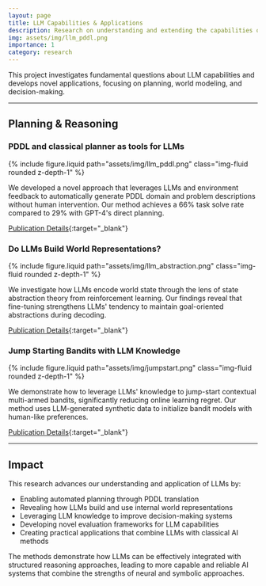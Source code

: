 ```yaml
---
layout: page
title: LLM Capabilities & Applications
description: Research on understanding and extending the capabilities of large language models
img: assets/img/llm_pddl.png
importance: 1
category: research
---
```


This project investigates fundamental questions about LLM capabilities and develops novel applications, focusing on planning, world modeling, and decision-making.

---

## Planning & Reasoning

### PDDL and classical planner as tools for LLMs
<div class="row mt-3">
    <div class="col-sm-6 mx-auto mt-3 mt-md-0">
        {% include figure.liquid path="assets/img/llm_pddl.png" class="img-fluid rounded z-depth-1" %}
    </div>
</div>

We developed a novel approach that leverages LLMs and environment feedback to automatically generate PDDL domain and problem descriptions without human intervention. Our method achieves a 66% task solve rate compared to 29% with GPT-4's direct planning.

[Publication Details](/publications/#mahdavi2024leveragingenvironmentinteractionautomated){:target="_blank"}

### Do LLMs Build World Representations?
<div class="row mt-3">
    <div class="col-sm-6 mx-auto mt-3 mt-md-0">
        {% include figure.liquid path="assets/img/llm_abstraction.png" class="img-fluid rounded z-depth-1" %}
    </div>
</div>

We investigate how LLMs encode world state through the lens of state abstraction theory from reinforcement learning. Our findings reveal that fine-tuning strengthens LLMs' tendency to maintain goal-oriented abstractions during decoding.

[Publication Details](/publications/#lillms){:target="_blank"}

### Jump Starting Bandits with LLM Knowledge
<div class="row mt-3">
    <div class="col-sm-6 mx-auto mt-3 mt-md-0">
        {% include figure.liquid path="assets/img/jumpstart.png" class="img-fluid rounded z-depth-1" %}
    </div>
</div>

We demonstrate how to leverage LLMs' knowledge to jump-start contextual multi-armed bandits, significantly reducing online learning regret. Our method uses LLM-generated synthetic data to initialize bandit models with human-like preferences.

[Publication Details](/publications/#alamdari-etal-2024-jump){:target="_blank"}

---

## Impact

This research advances our understanding and application of LLMs by:
- Enabling automated planning through PDDL translation
- Revealing how LLMs build and use internal world representations
- Leveraging LLM knowledge to improve decision-making systems
- Developing novel evaluation frameworks for LLM capabilities
- Creating practical applications that combine LLMs with classical AI methods

The methods demonstrate how LLMs can be effectively integrated with structured reasoning approaches, leading to more capable and reliable AI systems that combine the strengths of neural and symbolic approaches.